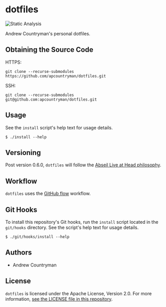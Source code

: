 # dotfiles
![Static Analysis](https://github.com/apcountryman/dotfiles/workflows/Static%20Analysis/badge.svg)

Andrew Countryman's personal dotfiles.

## Obtaining the Source Code
HTTPS:
```shell
git clone --recurse-submodules https://github.com/apcountryman/dotfiles.git
```
SSH:
```shell
git clone --recurse-submodules git@github.com:apcountryman/dotfiles.git
```

## Usage
See the `install` script's help text for usage details.
```
$ ./install --help
```

## Versioning
Post version 0.6.0, `dotfiles` will follow the [Abseil Live at Head
philosophy](https://abseil.io/about/philosophy).

## Workflow
`dotfiles` uses the [GitHub flow](https://guides.github.com/introduction/flow/) workflow.

## Git Hooks
To install this repository's Git hooks, run the `install` script located in the
`git/hooks` directory.
See the script's help text for usage details.
```
$ ./git/hooks/install --help
```

## Authors
- Andrew Countryman

## License
`dotfiles` is licensed under the Apache License, Version 2.0.
For more information, [see the LICENSE file in this repository](LICENSE).

